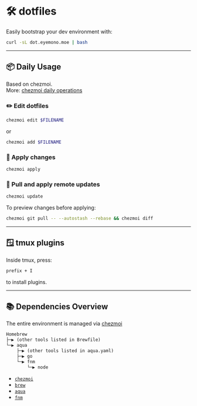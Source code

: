 # 🛠️ dotfiles

Easily bootstrap your dev environment with:

```bash
curl -sL dot.eyemono.moe | bash
```

---

## 📦 Daily Usage

Based on chezmoi.  
More: [chezmoi daily operations](https://www.chezmoi.io/user-guide/daily-operations/)

### ✏️ Edit dotfiles

```bash
chezmoi edit $FILENAME
```

or

```bash
chezmoi add $FILENAME
```

### 🚀 Apply changes

```bash
chezmoi apply
```

### 🔄 Pull and apply remote updates

```bash
chezmoi update
```

To preview changes before applying:

```bash
chezmoi git pull -- --autostash --rebase && chezmoi diff
```

---

## 🪟 tmux plugins

Inside tmux, press:

```txt
prefix + I
```

to install plugins.

---

## 📚 Dependencies Overview

The entire environment is managed via [chezmoi](https://www.chezmoi.io)

```txt
Homebrew
├─▶ (other tools listed in Brewfile)
└─▶ aqua
    ├─▶ (other tools listed in aqua.yaml)
    ├─▶ go
    └─▶ fnm
        └─▶ node
```

- [`chezmoi`](https://www.chezmoi.io)
- [`brew`](https://brew.sh/)
- [`aqua`](https://aquaproj.github.io/)
- [`fnm`](https://github.com/Schniz/fnm)
